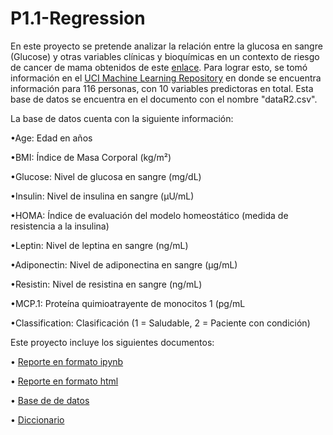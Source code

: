 # P1.1-Regression

En este proyecto se pretende analizar la relación entre la glucosa en sangre (Glucose) y otras variables clínicas y bioquímicas en un contexto de riesgo de cancer de mama obtenidos de este [enlace](https://www.semanticscholar.org/paper/Using-Resistin%2C-glucose%2C-age-and-BMI-to-predict-the-Patr%C3%ADcio-Pereira/0861bd9c3acf6504ce142517c4e05bf8f564f32a). Para lograr esto, se tomó información en el [UCI Machine Learning Repository](https://archive.ics.uci.edu/dataset/451/breast+cancer+coimbra) en donde se encuentra información para 116 personas, con 10 variables predictoras en total. Esta base de datos se encuentra en el documento con el nombre "dataR2.csv".

La base de datos cuenta con la siguiente información:

•Age: Edad en años

•BMI: Índice de Masa Corporal (kg/m²)

•Glucose: Nivel de glucosa en sangre (mg/dL)

•Insulin: Nivel de insulina en sangre (μU/mL)

•HOMA: Índice de evaluación del modelo homeostático (medida de resistencia a la insulina)

•Leptin: Nivel de leptina en sangre (ng/mL)

•Adiponectin: Nivel de adiponectina en sangre (μg/mL)

•Resistin: Nivel de resistina en sangre (ng/mL)

•MCP.1: Proteína quimioatrayente de monocitos 1 (pg/mL

•Classification: Clasificación (1 = Saludable, 2 = Paciente con condición)

Este proyecto incluye los siguientes documentos:

• [Reporte en formato ipynb](P1.1608994.ipynb)

• [Reporte en formato html](P1.1608994.html)

• [Base de de datos](dataR2.csv)

• [Diccionario](Diccionario.pdf)
